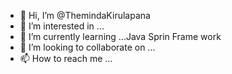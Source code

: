 - 👋 Hi, I’m @ThemindaKirulapana
- 👀 I’m interested in ...
- 🌱 I’m currently learning ...Java Sprin Frame work
- 💞️ I’m looking to collaborate on ...
- 📫 How to reach me ...

<!---
ThemindaKirulapana/ThemindaKirulapana is a ✨ special ✨ repository because its `README.md` (this file) appears on your GitHub profile.
You can click the Preview link to take a look at your changes.
--->
